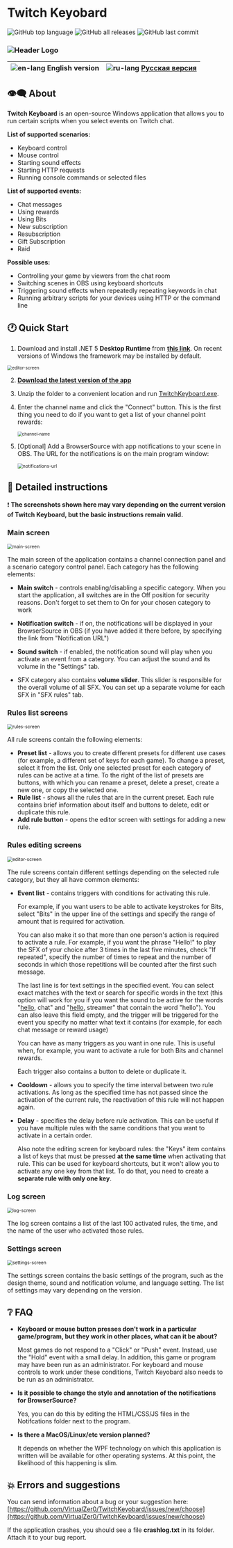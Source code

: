 # Twitch Keyobard

<img alt="GitHub top language" src="https://img.shields.io/github/languages/top/virtualzer0/twitchkeyboard"/> <img alt="GitHub all releases" src="https://img.shields.io/github/downloads/virtualzer0/twitchkeyboard/total"/> <img alt="GitHub last commit" src="https://img.shields.io/github/last-commit/virtualzer0/twitchkeyboard">

### ![Header Logo](./Docs/img/header-logo.png)

| ![en-lang](./Docs/img/en-lang.png) English version | ![ru-lang](./Docs/img/ru-lang.png) [Русская версия](https://github.com/VirtualZer0/TwitchKeyboard/blob/master/Docs/README.ru.md) |
| -------------------------------------------------: | ------------------------------------------------- |



## 👁‍🗨 About

**Twitch Keyboard** is an open-source Windows application that allows you to run certain scripts when you select events on Twitch chat.

**List of supported scenarios:**

- Keyboard control
- Mouse control
- Starting sound effects
- Starting HTTP requests
- Running console commands or selected files



**List of supported events:**

- Chat messages
- Using rewards
- Using Bits
- New subscription
- Resubscription
- Gift Subscription
- Raid

  

**Possible uses:**

- Controlling your game by viewers from the chat room
- Switching scenes in OBS using keyboard shortcuts
- Triggering sound effects when repeatedly repeating keywords in chat
- Running arbitrary scripts for your devices using HTTP or the command line



## 🕐 Quick Start

1. Download and install .NET 5 **Desktop Runtime** from [**this link**](https://dotnet.microsoft.com/download/dotnet/5.0). On recent versions of Windows the framework may be installed by default.
<img src="./Docs/img/runtime_download.png" alt="editor-screen" style="zoom:70%;" />

2. [**Download the latest version of the app**](https://github.com/VirtualZer0/TwitchKeyboard/releases)

3. Unzip the folder to a convenient location and run <u>TwitchKeyboard.exe</u>.

4. Enter the channel name and click the "Connect" button. This is the first thing you need to do if you want to get a list of your channel point rewards:

   <img src="./Docs/img/en/channelName.png" alt="channel-name" style="zoom: 67%;"/>

5. [Optional] Add a BrowserSource with app notifications to your scene in OBS. The URL for the notifications is on the main program window:

    <img src="./Docs/img/notifications-url.png" alt="notifications-url" style="zoom:75%;"/>



## 💬 Detailed instructions

❗ **The screenshots shown here may vary depending on the current version of Twitch Keyboard, but the basic instructions remain valid.**

### Main screen

<img src="./Docs/img/en/mainScreen.png" alt="main-screen" style="zoom: 75%;" />

The main screen of the application contains a channel connection panel and a scenario category control panel. Each category has the following elements:

- **Main switch** - controls enabling/disabling a specific category. When you start the application, all switches are in the Off position for security reasons. Don't forget to set them to On for your chosen category to work

- **Notification switch** - if on, the notifications will be displayed in your BrowserSource in OBS (if you have added it there before, by specifying the link from "Notification URL")

- **Sound switch** - if enabled, the notification sound will play when you activate an event from a category. You can adjust the sound and its volume in the "Settings" tab.

- SFX category also contains **volume slider**. This slider is responsible for the overall volume of all SFX. You can set up a separate volume for each SFX in "SFX rules" tab.

  

### Rules list screens

<img src="./Docs/img/en/rulesScreen.png" alt="rules-screen" style="zoom:75%;" />

All rule screens contain the following elements:

- **Preset list** - allows you to create different presets for different use cases (for example, a different set of keys for each game). To change a preset, select it from the list. Only one selected preset for each category of rules can be active at a time. To the right of the list of presets are buttons, with which you can rename a preset, delete a preset, create a new one, or copy the selected one.
- **Rule list** - shows all the rules that are in the current preset. Each rule contains brief information about itself and buttons to delete, edit or duplicate this rule.
- **Add rule button** - opens the editor screen with settings for adding a new rule.

### Rules editing screens

<img src="./Docs/img/en/editorScreen.png" alt="editor-screen" style="zoom:75%;" />

The rule screens contain different settings depending on the selected rule category, but they all have common elements:

- **Event list** - contains triggers with conditions for activating this rule.

  For example, if you want users to be able to activate keystrokes for Bits, select "Bits" in the upper line of the settings and specify the range of amount that is required for activation.

  You can also make it so that more than one person's action is required to activate a rule. For example, if you want the phrase "Hello!" to play the SFX of your choice after 3 times in the last five minutes, check "If repeated", specify the number of times to repeat and the number of seconds in which those repetitions will be counted after the first such message.

  The last line is for text settings in the specified event. You can select exact matches with the text or search for specific words in the text (this option will work for you if you want the sound to be active for the words "<u>hello</u>, chat" and "<u>hello</u>, streamer" that contain the word "hello"). You can also leave this field empty, and the trigger will be triggered for the event you specify no matter what text it contains (for example, for each chat message or reward usage)

  You can have as many triggers as you want in one rule. This is useful when, for example, you want to activate a rule for both Bits and channel rewards.

  Each trigger also contains a button to delete or duplicate it.

- **Cooldown** - allows you to specify the time interval between two rule activations. As long as the specified time has not passed since the activation of the current rule, the reactivation of this rule will not happen again.

- **Delay** - specifies the delay before rule activation. This can be useful if you have multiple rules with the same conditions that you want to activate in a certain order.

  Also note the editing screen for keyboard rules: the "Keys" item contains a list of keys that must be pressed **at the same time** when activating that rule. This can be used for keyboard shortcuts, but it won't allow you to activate any one key from that list. To do that, you need to create a **separate rule with only one key**.

### Log screen

<img src="./Docs/img/en/logScreen.png" alt="log-screen" style="zoom:75%;" />

The log screen contains a list of the last 100 activated rules, the time, and the name of the user who activated those rules.

### Settings screen

<img src="./Docs/img/en/settingsScreen.png" alt="settings-screen" style="zoom:75%;" />

The settings screen contains the basic settings of the program, such as the design theme, sound and notification volume, and language setting. The list of settings may vary depending on the version.

## ❔ FAQ

- **Keyboard or mouse button presses don't work in a particular game/program, but they work in other places, what can it be about?**

  Most games do not respond to a "Click" or "Push" event. Instead, use the "Hold" event with a small delay. In addition, this game or program may have been run as an administrator. For keyboard and mouse controls to work under these conditions, Twitch Keyobard also needs to be run as an administrator. 
- **Is it possible to change the style and annotation of the notifications for BrowserSource?**

  Yes, you can do this by editing the HTML/CSS/JS files in the Notifcations folder next to the program.
- **Is there a MacOS/Linux/etc version planned?**

  It depends on whether the WPF technology on which this application is written will be available for other operating systems. At this point, the likelihood of this happening is slim.

## 💥 Errors and suggestions

You can send information about a bug or your suggestion here:
[https://github.com/VirtualZer0/TwitchKeyobard/issues/new/choose](https://github.com/VirtualZer0/TwitchKeyboard/issues/new/choose)

If the application crashes, you should see a file **crashlog.txt** in its folder. Attach it to your bug report.
